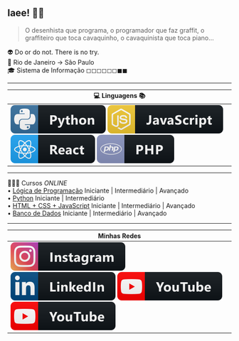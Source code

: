 ## Iaee! 🖖🏾 

> O desenhista que programa, o programador que faz graffit, o graffiteiro que toca cavaquinho, o cavaquinista que toca piano...

👽 Do or do not. There is no try.<br/>
📌 Rio de Janeiro → São Paulo<br/>
🎓 Sistema de Informação ◻◻◻◻◻◻◼◼

<hr/>

| 💻 Linguagens 📚| 
|--|
| ![python](https://github.com/MikeCodesDotNET/ColoredBadges/raw/master/svg/dev/languages/python.svg)   ![js](https://github.com/MikeCodesDotNET/ColoredBadges/raw/master/svg/dev/languages/js.svg)   ![react](https://github.com/MikeCodesDotNET/ColoredBadges/raw/master/svg/dev/frameworks/react.svg)  ![php](https://github.com/MikeCodesDotNET/ColoredBadges/raw/master/svg/dev/languages/php.svg) |

<hr/>

👨🏾‍🏫 Cursos *ONLINE*<br/>
      • [Lógica de Programação](https://www.treinaweb.com.br/) Iniciante | Intermediário | Avançado<br/>
      • [Python](https://www.treinaweb.com.br/) Iniciante | Intermediário<br/> 
      • [HTML + CSS + JavaScript](https://www.treinaweb.com.br/) Iniciante | Intermediário | Avançado<br/>
      • [Banco de Dados](https://www.treinaweb.com.br/) Iniciante | Intermediário | Avançado


<hr/>

| Minhas Redes |  
|--|
| [![instagram](https://github.com/MikeCodesDotNET/ColoredBadges/raw/master/svg/social/instagram.svg)](https://instagram.com/ebony.programador/) [![linkedin](https://github.com/MikeCodesDotNET/ColoredBadges/raw/master/svg/social/linkedin.svg)](https://www.linkedin.com/in/leonardo-alves-7b5aa5152/) [![youtube](https://github.com/MikeCodesDotNET/ColoredBadges/raw/master/svg/streaming/youtube.svg)](https://www.youtube.com/channel/UC8fRZfYGd21_D8DwuEcFuHw)[ ![youtube](https://github.com/MikeCodesDotNET/ColoredBadges/raw/master/svg/streaming/youtube.svg)](https://www.youtube.com/channel/UCgMsaDIka3GpY3GSKSnUNZg)| 


